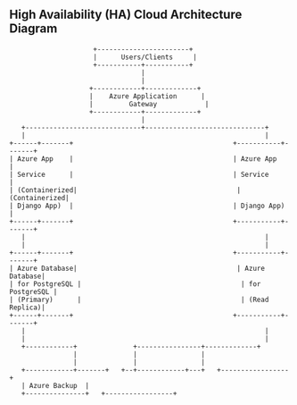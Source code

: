  ## High Availability (HA) Cloud Architecture Diagram

                         +-----------------------+
                         |      Users/Clients     |
                         +-----------+-----------+
                                     |
                                     |
                        +------------+-------------+
                        |    Azure Application      |
                        |         Gateway            |
                        +------------+-------------+
                                     |
       +-----------------------------+------------------------------+
       |                                                            |
    +------+-------+                                        +-----------+-------+
    | Azure App    |                                        | Azure App    |
    | Service      |                                        | Service      |
    | (Containerized|                                        | (Containerized|
    | Django App)  |                                        | Django App)  |
    +------+-------+                                        +-----------+-------+
       |                                                            |
       |                                                            |
    +------+-------+                                        +-----------+-------+
    | Azure Database|                                        | Azure Database|
    | for PostgreSQL |                                        | for PostgreSQL |
    | (Primary)      |                                        | (Read Replica)|
    +------+-------+                                        +-----------+-------+
       |                                                            |
       |                                                            |
       +------------+              +----------------+-------------+
                    |              |                |
                    |              |                |
       +------------+-------+   +--+------------+---+   +-----------------+
       | Azure Backup  |
       +---------------+   +-----------------+
